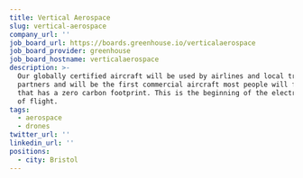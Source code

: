 ```yaml
---
title: Vertical Aerospace
slug: vertical-aerospace
company_url: ''
job_board_url: https://boards.greenhouse.io/verticalaerospace
job_board_provider: greenhouse
job_board_hostname: verticalaerospace
description: >-
  Our globally certified aircraft will be used by airlines and local transport
  partners and will be the first commercial aircraft most people will fly on
  that has a zero carbon footprint. This is the beginning of the electrification
  of flight.
tags:
  - aerospace
  - drones
twitter_url: ''
linkedin_url: ''
positions:
  - city: Bristol
---
```

